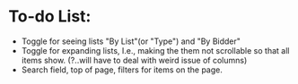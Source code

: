 # To-do List:

- Toggle for seeing lists "By List"(or "Type") and "By Bidder" 
- Toggle for expanding lists, I.e., making the them not scrollable so that all items show. (?..will have to deal with weird issue of columns)
- Search field, top of page, filters for items on the page.